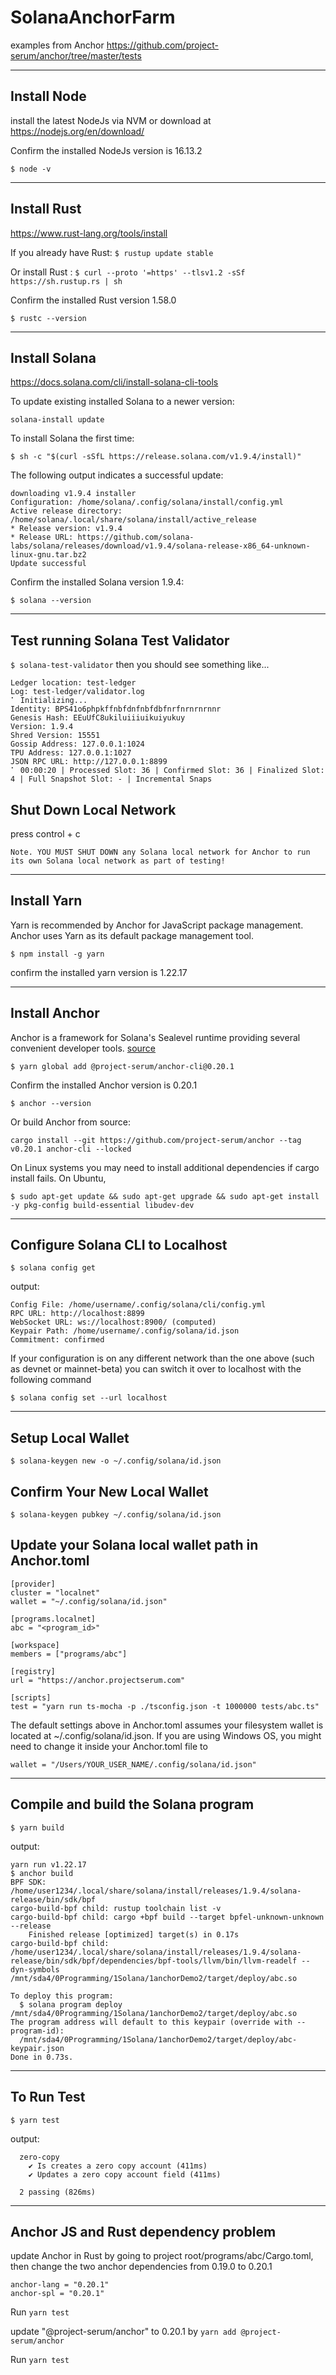 # SolanaAnchorFarm

examples from Anchor https://github.com/project-serum/anchor/tree/master/tests

---
## Install Node
install the latest NodeJs via NVM or download at https://nodejs.org/en/download/

Confirm the installed NodeJs version is 16.13.2

`$ node -v`

---
## Install Rust

https://www.rust-lang.org/tools/install

If you already have Rust: `$ rustup update stable`

Or install Rust : `$ curl --proto '=https' --tlsv1.2 -sSf https://sh.rustup.rs | sh`

Confirm the installed Rust version 1.58.0

`$ rustc --version`

---
## Install Solana

https://docs.solana.com/cli/install-solana-cli-tools

To update existing installed Solana to a newer version:

`solana-install update`

To install Solana the first time:

`$ sh -c "$(curl -sSfL https://release.solana.com/v1.9.4/install)"`

The following output indicates a successful update:
```
downloading v1.9.4 installer
Configuration: /home/solana/.config/solana/install/config.yml
Active release directory: /home/solana/.local/share/solana/install/active_release
* Release version: v1.9.4
* Release URL: https://github.com/solana-labs/solana/releases/download/v1.9.4/solana-release-x86_64-unknown-linux-gnu.tar.bz2
Update successful
```

Confirm the installed Solana version 1.9.4:

`$ solana --version`

---
## Test running Solana Test Validator
`$ solana-test-validator`
then you should see something like...
```
Ledger location: test-ledger
Log: test-ledger/validator.log
⠁ Initializing...
Identity: BPS41o6phpkffnbfdnfnbfdbfnrfnrnrnrnnr
Genesis Hash: EEuUfC8ukiluiiiuikuiyukuy
Version: 1.9.4
Shred Version: 15551
Gossip Address: 127.0.0.1:1024
TPU Address: 127.0.0.1:1027
JSON RPC URL: http://127.0.0.1:8899
⠁ 00:00:20 | Processed Slot: 36 | Confirmed Slot: 36 | Finalized Slot: 4 | Full Snapshot Slot: - | Incremental Snaps
```

## Shut Down Local Network
press control + c

`Note. YOU MUST SHUT DOWN any Solana local network for Anchor to run its own Solana local network as part of testing!`

---
## Install Yarn
Yarn is recommended by Anchor for JavaScript package management. Anchor uses Yarn as its default package management tool.

`$ npm install -g yarn`

confirm the installed yarn version is 1.22.17

---
## Install Anchor

Anchor is a framework for Solana's Sealevel runtime providing several convenient developer tools.
[source](https://project-serum.github.io/anchor/getting-started/installation.html)

`$ yarn global add @project-serum/anchor-cli@0.20.1`

Confirm the installed Anchor version is 0.20.1

`$ anchor --version`

Or build Anchor from source:

`cargo install --git https://github.com/project-serum/anchor --tag v0.20.1 anchor-cli --locked`

On Linux systems you may need to install additional dependencies if cargo install fails. On Ubuntu,

`$ sudo apt-get update && sudo apt-get upgrade && sudo apt-get install -y pkg-config build-essential libudev-dev`

---
## Configure Solana CLI to Localhost
`$ solana config get`

output: 
```
Config File: /home/username/.config/solana/cli/config.yml
RPC URL: http://localhost:8899 
WebSocket URL: ws://localhost:8900/ (computed)
Keypair Path: /home/username/.config/solana/id.json 
Commitment: confirmed 
```

If your configuration is on any different network than the one above (such as devnet or mainnet-beta) you can switch it over to localhost with the following command

`$ solana config set --url localhost`

---
## Setup Local Wallet
```
$ solana-keygen new -o ~/.config/solana/id.json
```
## Confirm Your New Local Wallet
```
$ solana-keygen pubkey ~/.config/solana/id.json
```

## Update your Solana local wallet path in Anchor.toml

```
[provider]
cluster = "localnet"
wallet = "~/.config/solana/id.json"

[programs.localnet]
abc = "<program_id>"

[workspace]
members = ["programs/abc"]

[registry]
url = "https://anchor.projectserum.com"

[scripts]
test = "yarn run ts-mocha -p ./tsconfig.json -t 1000000 tests/abc.ts"

```

The default settings above in Anchor.toml assumes your filesystem wallet is located at ~/.config/solana/id.json. If you are using Windows OS, you might need to change it inside your Anchor.toml file to 
```
wallet = "/Users/YOUR_USER_NAME/.config/solana/id.json"
```


---
## Compile and build the Solana program
`$ yarn build`


output:

```
yarn run v1.22.17
$ anchor build
BPF SDK: /home/user1234/.local/share/solana/install/releases/1.9.4/solana-release/bin/sdk/bpf
cargo-build-bpf child: rustup toolchain list -v
cargo-build-bpf child: cargo +bpf build --target bpfel-unknown-unknown --release
    Finished release [optimized] target(s) in 0.17s
cargo-build-bpf child: /home/user1234/.local/share/solana/install/releases/1.9.4/solana-release/bin/sdk/bpf/dependencies/bpf-tools/llvm/bin/llvm-readelf --dyn-symbols /mnt/sda4/0Programming/1Solana/1anchorDemo2/target/deploy/abc.so

To deploy this program:
  $ solana program deploy /mnt/sda4/0Programming/1Solana/1anchorDemo2/target/deploy/abc.so
The program address will default to this keypair (override with --program-id):
  /mnt/sda4/0Programming/1Solana/1anchorDemo2/target/deploy/abc-keypair.json
Done in 0.73s.

```

---
## To Run Test
`$ yarn test`

output:
```
  zero-copy
    ✔ Is creates a zero copy account (411ms)
    ✔ Updates a zero copy account field (411ms)

  2 passing (826ms)

```
---
## Anchor JS and Rust dependency problem

update Anchor in Rust by going to project root/programs/abc/Cargo.toml, then change the two anchor dependencies from 0.19.0 to 0.20.1
```
anchor-lang = "0.20.1"
anchor-spl = "0.20.1"
```
Run `yarn test`

update "@project-serum/anchor" to 0.20.1 by
`yarn add @project-serum/anchor`

Run `yarn test`

